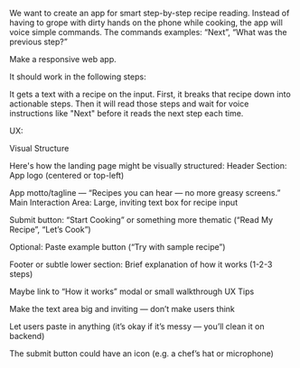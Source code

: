 We want to create an app for smart step-by-step recipe reading. Instead of having to grope with dirty hands on the phone while cooking, the app will voice simple commands. The commands examples: “Next”, “What was the previous step?”

Make a responsive web app.


It should work in the following steps:


It gets a text with a recipe on the input. First, it breaks that recipe down into actionable steps. Then it will read those steps and wait for voice instructions like "Next" before it reads the next step each time.


UX:

Visual Structure


Here's how the landing page might be visually structured:
Header Section:
App logo (centered or top-left)


App motto/tagline — “Recipes you can hear — no more greasy screens.”
Main Interaction Area:
Large, inviting text box for recipe input


Submit button: “Start Cooking” or something more thematic (“Read My Recipe”, “Let’s Cook”)


Optional: Paste example button (“Try with sample recipe”)


Footer or subtle lower section:
Brief explanation of how it works (1-2-3 steps)


Maybe link to “How it works” modal or small walkthrough
UX Tips

Make the text area big and inviting — don’t make users think

Let users paste in anything (it’s okay if it’s messy — you’ll clean it on backend)

The submit button could have an icon (e.g. a chef’s hat or microphone)

